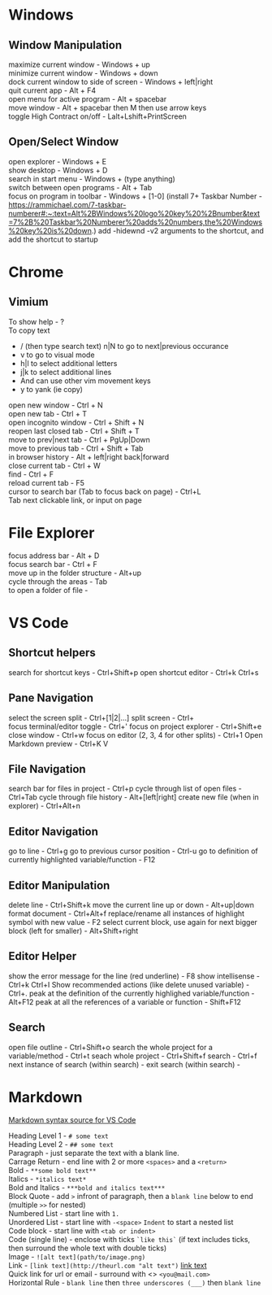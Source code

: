 # Windows
## Window Manipulation
maximize current window - Windows + up  
minimize current window - Windows + down  
dock current window to side of screen - Windows + left|right  
quit current app - Alt + F4  
open menu for active program - Alt + spacebar  
move window - Alt + spacebar then M then use arrow keys  
toggle High Contract on/off - Lalt+Lshift+PrintScreen  

## Open/Select Window
open explorer - Windows + E  
show desktop - Windows + D  
search in start menu - Windows + (type anything)  
switch between open programs - Alt + Tab  
focus on program in toolbar - Windows + [1-0] (install 7+ Taskbar Number - https://rammichael.com/7-taskbar-numberer#:~:text=Alt%2BWindows%20logo%20key%20%2Bnumber&text=7%2B%20Taskbar%20Numberer%20adds%20numbers,the%20Windows%20key%20is%20down.)
add -hidewnd -v2 arguments to the shortcut, and add the shortcut to startup


# Chrome
## Vimium
To show help - ?  
To copy text  
- / (then type search text) <enter> n|N to go to next|previous occurance
- v to go to visual mode
- h|l to select additional letters
- j|k to select additional lines
- And can use other vim movement keys
- y to yank (ie copy)

open new window - Ctrl + N  
open new tab - Ctrl + T  
open incognito window - Ctrl + Shift + N  
reopen last closed tab - Ctrl + Shift + T  
move to prev|next tab - Ctrl + PgUp|Down  
move to previous tab - Ctrl + Shift + Tab  
in browser history - Alt + left|right back|forward  
close current tab - Ctrl + W  
find - Ctrl + F  
reload current tab - F5  
cursor to search bar (Tab  to focus back on page) - Ctrl+L  
Tab next clickable link, or input on page  


# File Explorer
focus address bar - Alt + D  
focus search bar - Ctrl + F  
move up in the folder structure - Alt+up  
cycle through the areas - Tab  
to open a folder of file - <enter>  


# VS Code

## Shortcut helpers
search for shortcut keys - Ctrl+Shift+p
open shortcut editor - Ctrl+k Ctrl+s

## Pane Navigation
select the screen split - Ctrl+[1|2|…]
split screen - Ctrl+\
focus terminal/editor toggle - Ctrl+'
focus on project explorer - Ctrl+Shift+e
close window - Ctrl+w
focus on editor (2, 3, 4 for other splits) - Ctrl+1
Open Markdown preview - Ctrl+K V

## File Navigation
search bar for files in project - Ctrl+p
cycle through list of open files - Ctrl+Tab
cycle through file history - Alt+[left|right]
create new file (when in explorer) - Ctrl+Alt+n 


## Editor Navigation
go to line - Ctrl+g
go to previous cursor position - Ctrl-u
go to definition of currently highlighted variable/function - F12

## Editor Manipulation
delete line - Ctrl+Shift+k
move the current line up or down - Alt+up|down 
format document - Ctrl+Alt+f 
replace/rename all instances of highlight symbol with new value - F2
select current block, use again for next bigger block (left for smaller) - Alt+Shift+right


## Editor Helper
show the error message for the line (red underline) - F8
show intellisense - Ctrl+k Ctrl+I
Show recommended actions (like delete unused variable) - Ctrl+. 
peak at the definition of the currently highlighed variable/function - Alt+F12 
peak at all the references of a variable or function - Shift+F12


## Search
open file outline - Ctrl+Shift+o
search the whole project for a variable/method - Ctrl+t
seach whole project - Ctrl+Shift+f
search - Ctrl+f
next instance of search (within search) - <enter>
exit search (within search) - <esc>


# Markdown
[Markdown syntax source for VS Code](https://www.markdownguide.org/tools/vscode/#vscode-markdown-support)

Heading Level 1 - `# some text`  
Heading Level 2 - `## some text`  
Paragraph - just separate the text with a blank line.  
Carrage Return - end line with 2 or more `<spaces>` and a `<return>`  
Bold - `**some bold text**`  
Italics - `*italics text*`  
Bold and Italics - `***bold and italics text***`  
Block Quote - add `>` infront of paragraph, then a `blank line` below to end (multiple `>>` for nested)  
Numbered List - start line with `1.`   
Unordered List - start line with `-<space>`  `Indent` to start a nested list  
Code block - start line with `<tab or indent>`  
Code (single line) - enclose with ticks `` `like this` `` (if text includes ticks, then surround the whole text with double ticks)  
Image - `![alt text](path/to/image.png)`  
Link - `[link text](http://theurl.com "alt text")` [link text](www.google.com "fukin google")  
Quick link for url or email - surround with <> `<you@mail.com>`  
Horizontal Rule - `blank line` then `three underscores (___)` then `blank line`  









